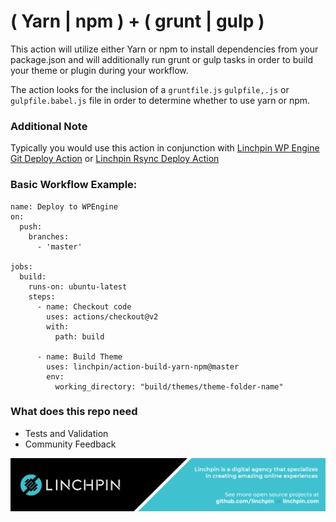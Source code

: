 # ( Yarn | npm ) +  ( grunt | gulp )

This action will utilize either Yarn or npm to install dependencies from your package.json and will additionally run grunt or gulp tasks in order to build your theme or plugin during your workflow.

The action looks for the inclusion of a `gruntfile.js` `gulpfile,.js` or `gulpfile.babel.js` file in order to determine whether to use yarn or npm.

### Additional Note

Typically you would use this action in conjunction with [Linchpin WP Engine Git Deploy Action](https://github.com/linchpin/action-wpengine-deploy) or [Linchpin Rsync Deploy Action](https://github.com/linchpin/rsync-deploy) 

### Basic Workflow Example:
```
name: Deploy to WPEngine
on:
  push:
    branches:
      - 'master'

jobs:
  build:
    runs-on: ubuntu-latest
    steps:
      - name: Checkout code
        uses: actions/checkout@v2
        with:
          path: build

      - name: Build Theme
        uses: linchpin/action-build-yarn-npm@master
        env:
          working_directory: "build/themes/theme-folder-name"
```

### What does this repo need

* Tests and Validation
* Community Feedback 

[![Linchpin](https://github.com/linchpin/brand-assets/raw/master/github-opensource-banner.png)](https://linchpin.com)
